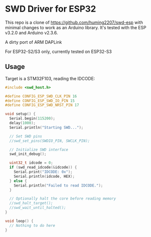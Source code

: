 # SWD Driver for ESP32

This repo is a clone of https://github.com/huming2207/swd-esp with minimal changes to work as an Arduino library. It's tested with the ESP v3.2.0 and Arduino v2.3.6.

A dirty port of ARM DAPLink

For ESP32-S2/S3 only, currently tested on ESP32-S3

## Usage

Target is a STM32F103, reading the IDCODE:

```c
#include <swd_host.h>

#define CONFIG_ESP_SWD_CLK_PIN 16
#define CONFIG_ESP_SWD_IO_PIN 15
#define CONFIG_ESP_SWD_NRST_PIN 17

void setup() {
  Serial.begin(115200);
  delay(1000);
  Serial.println("Starting SWD...");

  // Set SWD pins
  //swd_set_pins(SWDIO_PIN, SWCLK_PIN);

  // Initialize SWD interface
  swd_init_debug();

  uint32_t idcode = 0;
  if (swd_read_idcode(&idcode)) {
    Serial.print("IDCODE: 0x");
    Serial.println(idcode, HEX);
  } else {
    Serial.println("Failed to read IDCODE.");
  }

  // Optionally halt the core before reading memory
  //swd_halt_target();
  //swd_wait_until_halted();
}

void loop() {
  // Nothing to do here
}
